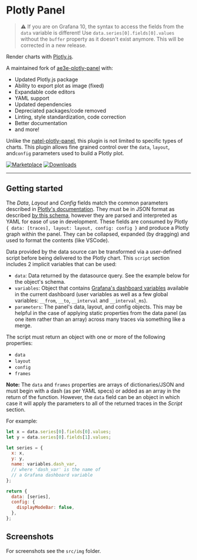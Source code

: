 # Plotly Panel

> ⚠️ If you are on Grafana 10, the syntax to access the fields from the `data` variable is different! Use `data.series[0].fields[0].values` without the `buffer` property as it doesn't exist anymore. This will be corrected in a new release.

Render charts with [Plotly.js](https://plotly.com/javascript/).

A maintained fork of [ae3e-plotly-panel](https://github.com/ae3e/ae3e-plotly-panel) with:

- Updated Plotly.js package
- Ability to export plot as image (fixed)
- Expandable code editors
- YAML support
- Updated dependencies
- Depreciated packages/code removed
- Linting, style standardization, code correction
- Better documentation
- and more!

Unlike the [natel-plotly-panel](https://github.com/NatelEnergy/grafana-plotly-panel), this plugin is not limited to specific types of charts. This plugin allows fine grained control over the `data`, `layout`, and`config` parameters used to build a Plotly plot.

[![Marketplace](https://img.shields.io/badge/dynamic/json?logo=grafana&color=F47A20&label=marketplace&prefix=v&query=%24.items%5B%3F%28%40.slug%20%3D%3D%20%22nline-plotlyjs-panel%22%29%5D.version&url=https%3A%2F%2Fgrafana.com%2Fapi%2Fplugins)](https://grafana.com/grafana/plugins/nline-plotlyjs-panel)
[![Downloads](https://img.shields.io/badge/dynamic/json?logo=grafana&color=F47A20&label=downloads&query=%24.items%5B%3F%28%40.slug%20%3D%3D%20%22nline-plotlyjs-panel%22%29%5D.downloads&url=https%3A%2F%2Fgrafana.com%2Fapi%2Fplugins)](https://grafana.com/grafana/plugins/nline-plotlyjs-panel)

---

## Getting started

The _Data_, _Layout_ and _Config_ fields match the common parameters described in [Plotly's documentation](https://plotly.com/javascript/plotlyjs-function-reference/). They must be in JSON format as described [by this schema](https://raw.githubusercontent.com/plotly/plotly.js/master/dist/plot-schema.json), however they are parsed and interpreted as YAML for ease of use in development. These fields are consumed by Plotly `{ data: [traces], layout: layout, config: config }` and produce a Plotly graph within the panel. They can be collapsed, expanded (by dragging) and used to format the contents (like VSCode).

Data provided by the data source can be transformed via a user-defined script before being delivered to the Plotly chart. This `script` section includes 2 implicit variables that can be used:

- `data`: Data returned by the datasource query. See the example below for the object's schema.
- `variables`: Object that contains [Grafana's dashboard variables](https://grafana.com/docs/grafana/latest/variables/) available in the current dashboard (user variables as well as a few global variables: `__from`, `__to`, `__interval` and `__interval_ms`).
- `parameters`: The panel's data, layout, and config objects. This may be helpful in the case of applying static properties from the data panel (as one item rather than an array) across many traces via something like a merge.

The script must return an object with one or more of the following properties:

- `data`
- `layout`
- `config`
- `frames`

**Note:** The `data` and `frames` properties are arrays of dictionaries/JSON and must begin with a dash (as per YAML specs) or added as an array in the return of the function. However, the `data` field can be an object in which case it will apply the parameters to all of the returned traces in the _Script_ section.

For example:

```javascript
let x = data.series[0].fields[0].values;
let y = data.series[0].fields[1].values;

let series = {
  x: x,
  y: y,
  name: variables.dash_var,
  // where 'dash_var' is the name of
  // a Grafana dashboard variable
};

return {
  data: [series],
  config: {
    displayModeBar: false,
  },
};
```

## Screenshots

For screenshots see the `src/img` folder.
